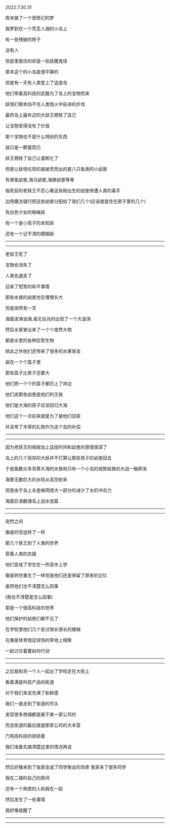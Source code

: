 2022.7.30.31

周末做了一个很奇幻的梦

我梦到在一个荒芜人烟的小岛上

有一些残破的房子

没有人

但是里面住的却是一些妖魔鬼怪

原本这个的小岛是很平静的

但是有一天有人类登上了这座岛

他们带着高科技的武器为了岛上的宝物而来

妖怪们根本挡不住人类炮火中前进的步伐

最终岛上最年迈的大妖王牺牲了自己

让宝物变得没有了价值

那个宝物也不是什么特别的东西

就只是一颗蛋而已

妖王牺牲了自己让蛋孵化了

但是让妖怪吃惊的是破壳而出的是八只鱼类的小幼崽

有章鱼幼崽,海马幼崽,海狮幼崽等等

临死前的老妖王不忍心看这些刚出生的幼崽惨遭人类的毒手

边用魔法强行把这些幼崽分配给了我们几个(应该就是住在房子里的几个)

有白色少女的蜘蛛妖

有一个是小孩子的未知妖

还有一个记不清的模糊妖

----------

-------------

老妖王死了

宝物也消失了

人类也退走了

迎来了短暂的和平事情

那些水族的幼崽也在慢慢长大

但是突然有一天

海面波涛汹涌,毫无征兆的出现了一个大漩涡

然后水里冒出来了一个个庞然大物

都是水里的各种巨型生物

除此之外他们还带来了很多的水果珠宝

装在一个个篮子里

那些篮子比房子还要大

他们把一个个的篮子都仍上了岸边

他们说那些幼崽是他们的王族

他们是大海的孩子应该回归大海

他们这个一次前来就是为了接他们回家

并且带了丰厚的礼物作为这个岛的补偿

------------

---------------------------

因为老妖王的缘故加上这段时间和幼崽的感情很深了

岛上的几个现存的大妖并不打算让那些孩子的幼崽回去

于是鱼数众多背靠大海的水族和只有一个小岛的弱势妖族的大战一触即发

海里无数巨大的水柱从高空射来

但是由于岛上全是蛛网很大一部分的减少了水的冲击力

海面巨浪翻涌岛上战水连篇

-------

----------

突然之间

像是时空逆转了一样

那几个妖王到了人类的世界

穿着人类的衣服

他们变成了学生在一所高中上学

像是转世重生了一样但是他们还是保留了原来的记忆

虽然他们也不清楚怎么回事

(我也不清楚是怎么回事)

那是一个很高科技的世界

他们保护的幼崽们都不见了

在学校里他们几个走过很长很长的楼梯

在像是体育馆足球场的草地上相聚

一起讨论着要如何行动

---------

-----------

之后我和另一个人一起出了学校走在大街上

看着满是科技产品的街道

对于我们来说充满了新鲜感

我们一直走到了街道的尽头

发现很多商铺都是属于某一家公司的

而且街道的最后就是那家公司的大本营

门用高科技的锁锁着

我们准备先搞清楚这里的情况再说

-------

-----------

然后好像来到了我家变成了同学聚会的场景
我家来了很多同学

我在二楼的自己的房间

还有一个熟悉的人和我在一起

然后发生了一些事情

我好像就醒了

------

--------

